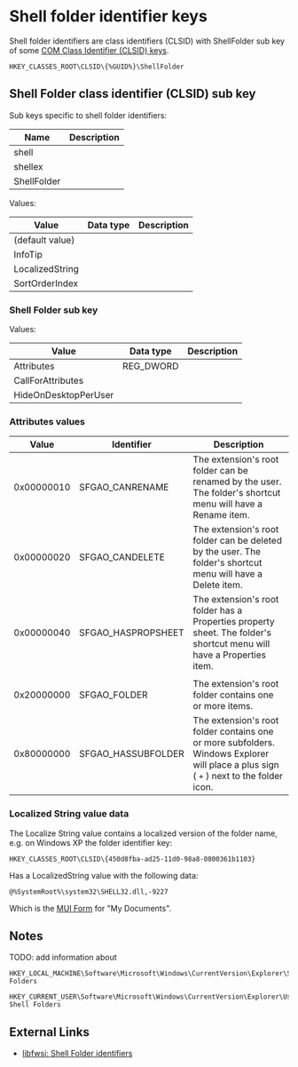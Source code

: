 # Shell folder identifier keys

Shell folder identifiers are class identifiers (CLSID) with ShellFolder sub
key of some [COM Class Identifier (CLSID) keys](https://github.com/libyal/winreg-kb/blob/main/documentation/Component%20Object%20Model%20keys.asciidoc).

```
HKEY_CLASSES_ROOT\CLSID\{%GUID%}\ShellFolder
```

## Shell Folder class identifier (CLSID) sub key

Sub keys specific to shell folder identifiers:

Name | Description
--- | ---
shell |
shellex |
ShellFolder |

Values:

Value | Data type | Description
--- | --- | ---
(default value) | |
InfoTip | |
LocalizedString | |
SortOrderIndex | |

### Shell Folder sub key

Values:

Value | Data type | Description
--- | --- | ---
Attributes | REG_DWORD |
CallForAttributes | |
HideOnDesktopPerUser | |

### Attributes values

Value | Identifier | Description
--- | --- | ---
0x00000010 | SFGAO_CANRENAME | The extension's root folder can be renamed by the user. The folder's shortcut menu will have a Rename item.
0x00000020 | SFGAO_CANDELETE | The extension's root folder can be deleted by the user. The folder's shortcut menu will have a Delete item.
0x00000040 | SFGAO_HASPROPSHEET | The extension's root folder has a Properties property sheet. The folder's shortcut menu will have a Properties item.
| |
0x20000000 | SFGAO_FOLDER | The extension's root folder contains one or more items.
0x80000000 | SFGAO_HASSUBFOLDER | The extension's root folder contains one or more subfolders. Windows Explorer will place a plus sign ( `+` ) next to the folder icon.

### Localized String value data

The Localize String value contains a localized version of the folder name, e.g.
on Windows XP the folder identifier key:

```
HKEY_CLASSES_ROOT\CLSID\{450d8fba-ad25-11d0-98a8-0800361b1103}
```

Has a LocalizedString value with the following data:

```
@%SystemRoot%\system32\SHELL32.dll,-9227
```

Which is the [MUI Form](https://winreg-kb.readthedocs.io/en/latest/sources/windows-registry/MUI-form.html)
for "My Documents".

## Notes

TODO: add information about

```
HKEY_LOCAL_MACHINE\Software\Microsoft\Windows\CurrentVersion\Explorer\Shell Folders
```

```
HKEY_CURRENT_USER\Software\Microsoft\Windows\CurrentVersion\Explorer\User Shell Folders
```

## External Links

* [libfwsi: Shell Folder identifiers](https://github.com/libyal/libfwsi/wiki/Shell-Folder-identifiers)

